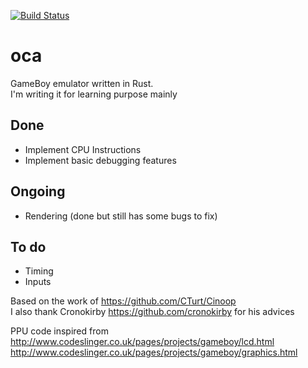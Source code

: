 [![Build Status](https://travis-ci.com/Lisible/oca.svg?branch=master)](https://travis-ci.com/Lisible/oca)

# oca
GameBoy emulator written in Rust.  
I'm writing it for learning purpose mainly

## Done
- Implement CPU Instructions
- Implement basic debugging features
## Ongoing
- Rendering (done but still has some bugs to fix)
## To do
- Timing
- Inputs

Based on the work of https://github.com/CTurt/Cinoop  
I also thank Cronokirby https://github.com/cronokirby for his advices 

PPU code inspired from
http://www.codeslinger.co.uk/pages/projects/gameboy/lcd.html
http://www.codeslinger.co.uk/pages/projects/gameboy/graphics.html

